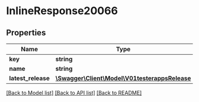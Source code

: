 # InlineResponse20066

## Properties
Name | Type | Description | Notes
------------ | ------------- | ------------- | -------------
**key** | **string** |  | [optional] 
**name** | **string** |  | 
**latest_release** | [**\Swagger\Client\Model\V01testerappsRelease**](V01testerappsRelease.md) |  | [optional] 

[[Back to Model list]](../README.md#documentation-for-models) [[Back to API list]](../README.md#documentation-for-api-endpoints) [[Back to README]](../README.md)


